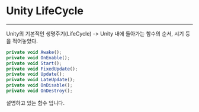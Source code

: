 
# Unity LifeCycle
---
Unity의 기본적인 생명주기(LifeCycle)
-> Unity 내에 돌아가는 함수의 순서, 시기 등을 적어놓았다.
>
```javascript
private void Awake();
private void OnEnable();
private void Start();
private void FixedUpdate();
private void Update();
private void LateUpdate();
private void OnDisable();
private void OnDestroy();
```
설명하고 있는 함수 입니다.
